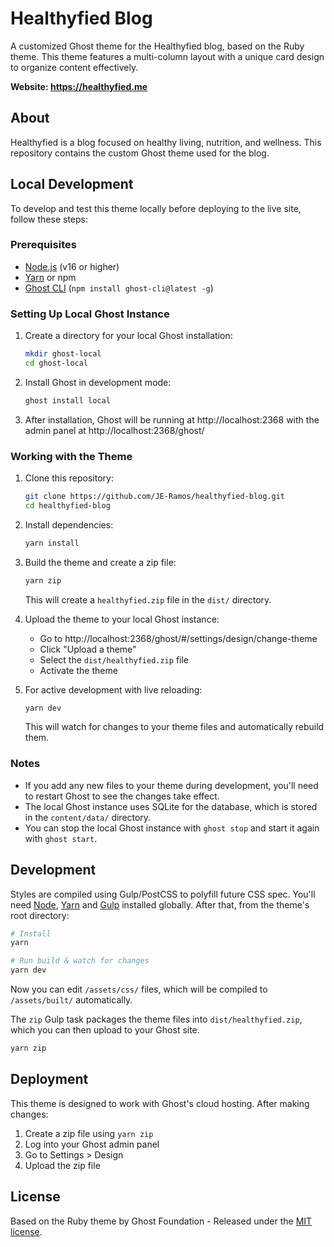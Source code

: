 # Healthyfied Blog

A customized Ghost theme for the Healthyfied blog, based on the Ruby theme. This theme features a multi-column layout with a unique card design to organize content effectively.

**Website: https://healthyfied.me**

## About

Healthyfied is a blog focused on healthy living, nutrition, and wellness. This repository contains the custom Ghost theme used for the blog.

## Local Development

To develop and test this theme locally before deploying to the live site, follow these steps:

### Prerequisites

- [Node.js](https://nodejs.org/) (v16 or higher)
- [Yarn](https://yarnpkg.com/) or npm
- [Ghost CLI](https://ghost.org/docs/ghost-cli/) (`npm install ghost-cli@latest -g`)

### Setting Up Local Ghost Instance

1. Create a directory for your local Ghost installation:
   ```bash
   mkdir ghost-local
   cd ghost-local
   ```

2. Install Ghost in development mode:
   ```bash
   ghost install local
   ```

3. After installation, Ghost will be running at http://localhost:2368 with the admin panel at http://localhost:2368/ghost/

### Working with the Theme

1. Clone this repository:
   ```bash
   git clone https://github.com/JE-Ramos/healthyfied-blog.git
   cd healthyfied-blog
   ```

2. Install dependencies:
   ```bash
   yarn install
   ```

3. Build the theme and create a zip file:
   ```bash
   yarn zip
   ```
   This will create a `healthyfied.zip` file in the `dist/` directory.

4. Upload the theme to your local Ghost instance:
   - Go to http://localhost:2368/ghost/#/settings/design/change-theme
   - Click "Upload a theme"
   - Select the `dist/healthyfied.zip` file
   - Activate the theme

5. For active development with live reloading:
   ```bash
   yarn dev
   ```
   This will watch for changes to your theme files and automatically rebuild them.

### Notes

- If you add any new files to your theme during development, you'll need to restart Ghost to see the changes take effect.
- The local Ghost instance uses SQLite for the database, which is stored in the `content/data/` directory.
- You can stop the local Ghost instance with `ghost stop` and start it again with `ghost start`.

## Development

Styles are compiled using Gulp/PostCSS to polyfill future CSS spec. You'll need [Node](https://nodejs.org/), [Yarn](https://yarnpkg.com/) and [Gulp](https://gulpjs.com) installed globally. After that, from the theme's root directory:

```bash
# Install
yarn

# Run build & watch for changes
yarn dev
```

Now you can edit `/assets/css/` files, which will be compiled to `/assets/built/` automatically.

The `zip` Gulp task packages the theme files into `dist/healthyfied.zip`, which you can then upload to your Ghost site.

```bash
yarn zip
```

## Deployment

This theme is designed to work with Ghost's cloud hosting. After making changes:

1. Create a zip file using `yarn zip`
2. Log into your Ghost admin panel
3. Go to Settings > Design
4. Upload the zip file

## License

Based on the Ruby theme by Ghost Foundation - Released under the [MIT license](LICENSE).
